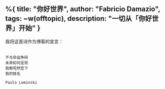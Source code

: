 %{
    title: "你好世界",
    author: "Fabricio Damazio",
    tags: ~w(offtopic),
    description: "一切从「你好世界」开始"
}
---
我将这首诗作为博客的宣言：
<br/>
<br/>

    不与命运争辩
    未来如何呈现
    我都坦然签下
    我的姓名

    Paulo Leminski
